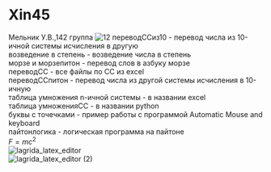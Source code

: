 # Xin45
Мельник У.В.,142 группа
![12](https://user-images.githubusercontent.com/114554816/192690141-5ac8028e-40d7-4e2b-a94b-85f57fd0751f.jpg)
переводССиз10 - перевод числа из 10-ичной системы исчисления в другую     
возведение в степень - возведение числа в степень     
морзе и морзепитон - перевод слов в азбуку морзе    
переводСС - все файлы по СС из excel    
переводССпитон - перевод числа из другой системы исчисления в 10-ичную    
таблица умножения n-ичной системы - в названии excel    
таблица умноженияСС - в названии python                        
буквы с точечками - пример работы с программой Automatic Mouse and keyboard          
пайтонлогика - логическая программа на пайтоне        
$F=mc^2$        
![lagrida_latex_editor](https://user-images.githubusercontent.com/114554816/198192287-57af67b3-2124-4067-9b14-c12a5f4508ba.png)              
![lagrida_latex_editor (2)](https://user-images.githubusercontent.com/114554816/200735552-d83d3524-d94b-4519-8772-8f17737b053a.png)
